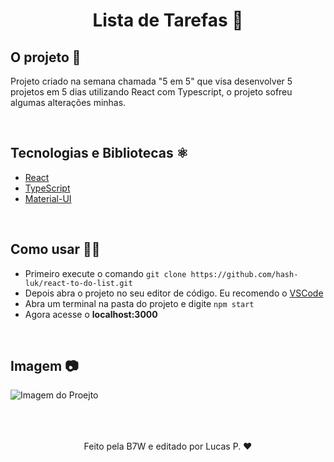 <h1 align="center">Lista de Tarefas 📝</h1>


## O projeto 🚧

Projeto criado na semana chamada "5 em 5" que visa desenvolver 5 projetos em 5 dias utilizando React com Typescript, o projeto sofreu algumas alterações minhas.

<br />

## Tecnologias e Bibliotecas ⚛

- [React](https://pt-br.reactjs.org)
- [TypeScript](https://www.typescriptlang.org)
- [Material-UI](https://mui.com/pt/)

<br />

## Como usar 👩‍💻

- Primeiro execute o comando 
   ```git clone https://github.com/hash-luk/react-to-do-list.git ```
- Depois abra o projeto no seu editor de código. Eu recomendo o [VSCode]()
- Abra um terminal na pasta do projeto e digite 
   ```npm start```
- Agora acesse o <b>localhost:3000</b>

<br />

## Imagem 📷

<img src="./public/assets/project-image.png" alt="Imagem do Proejto" />


<br />
<br />
<br />
<br />

<footer>
<p align="center">Feito pela B7W e editado por Lucas P. ❤</p>
</footer>
